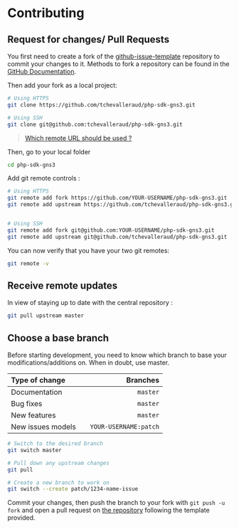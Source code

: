 # Contributing

## Request for changes/ Pull Requests
You first need to create a fork of the [github-issue-template](https://github.com/tchevalleraud/php-sdk-gns3/) repository to commit your changes to it. Methods to fork a repository can be found in the [GitHub Documentation](https://docs.github.com/en/get-started/quickstart/fork-a-repo).

Then add your fork as a local project:

```sh
# Using HTTPS
git clone https://github.com/tchevalleraud/php-sdk-gns3.git

# Using SSH
git clone git@github.com:tchevalleraud/php-sdk-gns3.git
```

> [Which remote URL should be used ?](https://docs.github.com/en/get-started/getting-started-with-git/about-remote-repositories)

Then, go to your local folder

```sh
cd php-sdk-gns3
```

Add git remote controls :

```sh
# Using HTTPS
git remote add fork https://github.com/YOUR-USERNAME/php-sdk-gns3.git
git remote add upstream https://github.com/tchevalleraud/php-sdk-gns3.git


# Using SSH
git remote add fork git@github.com:YOUR-USERNAME/php-sdk-gns3.git
git remote add upstream git@github.com/tchevalleraud/php-sdk-gns3.git
```

You can now verify that you have your two git remotes:

```sh
git remote -v
```

## Receive remote updates
In view of staying up to date with the central repository :

```sh
git pull upstream master
```

## Choose a base branch
Before starting development, you need to know which branch to base your modifications/additions on. When in doubt, use master.

| Type of change                |           | Branches              |
| :------------------           |:---------:| ---------------------:|
| Documentation                 |           | `master`              |
| Bug fixes                     |           | `master`              |
| New features                  |           | `master`              |
| New issues models             |           | `YOUR-USERNAME:patch` |

```sh
# Switch to the desired branch
git switch master

# Pull down any upstream changes
git pull

# Create a new branch to work on
git switch --create patch/1234-name-issue
```

Commit your changes, then push the branch to your fork with `git push -u fork` and open a pull request on [the repository](https://github.com/tchevalleruad/php-sdk-gns3/) following the template provided.